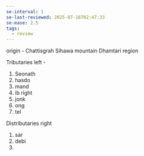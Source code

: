 ```yaml
---
se-interval: 1
se-last-reviewed: 2025-07-16T02:47:33
se-ease: 2.5
tags:
  - review
---
```

origin - Chattisgrah
Sihawa mountain
Dhamtari region


Tributaries
left -
1. Seonath
2. hasdo 
3. mand
4. ib
right
1. jonk
2. ong
3. tel

Distributaries
right
1. sar
2. debi
3. 